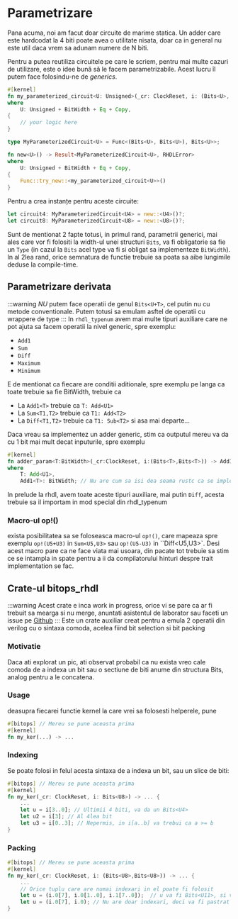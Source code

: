# Parametrizare
Pana acuma, noi am facut doar circuite de marime statica. Un adder care este hardcodat la 4 biti poate avea o utilitate nisata, doar ca in general nu este util daca vrem sa adunam numere de N biti.

Pentru a putea reutiliza circuitele pe care le scriem, pentru mai multe cazuri de utilizare, este o idee bună să le facem parametrizabile.
Acest lucru îl putem face folosindu-ne de *generics*. 


```rust 
#[kernel]
fn my_parameterized_circuit<U: Unsigned>(_cr: ClockReset, i: (Bits<U>, Bits<U>)) -> Bits<U>
where
    U: Unsigned + BitWidth + Eq + Copy,
{
    // your logic here
}

type MyParameterizedCircuit<U> = Func<(Bits<U>, Bits<U>), Bits<U>>;

fn new<U>() -> Result<MyParameterizedCircuit<U>, RHDLError>
where
    U: Unsigned + BitWidth + Eq + Copy,
{
    Func::try_new::<my_parameterized_circuit<U>>()
}
```

Pentru a crea instanțe pentru aceste circuite:

```rust
let circuit4: MyParameterizedCircuit<U4> = new::<U4>()?;
let circuit8: MyParameterizedCircuit<U8> = new::<U8>()?;
```

Sunt de mentionat 2 fapte totusi, 
in primul rand, parametrii generici, mai ales care vor fi folositi la width-ul unei structuri `Bits`, va fi obligatorie sa fie un `Type` (in cazul la `Bits` acel type va fi si obligat sa implementeze `BitWidth`).
In al 2lea rand, orice semnatura de functie trebuie sa poata sa aibe lungimile
deduse la compile-time.

## Parametrizare derivata
:::warning
*NU* putem face operatii de genul ``Bits<U+T>``, cel putin nu cu metode conventionale. Putem totusi sa emulam asftel de operatii cu wrappere de type
:::
In ``rhdl_typenum`` avem mai multe tipuri auxiliare care ne pot ajuta sa facem operatii la nivel generic, spre exemplu:
- `Add1`
- `Sum`
- `Diff`
- `Maximum`
- `Minimum`

E de mentionat ca fiecare are conditii aditionale, spre exemplu pe langa ca toate trebuie sa fie BitWidth, trebuie ca
- La `Add1<T>` trebuie ca `T: Add<U1>`
- La `Sum<T1,T2>` trebuie ca `T1: Add<T2>`
- La `Diff<T1,T2>` trebuie ca `T1: Sub<T2>`
si asa mai departe...

Daca vreau sa implementez un adder generic, stim ca
outputul mereu va da cu 1 bit mai mult decat inputurile, spre exemplu
```rust
#[kernel]
fn adder_param<T:BitWidth>(_cr:ClockReset, i:(Bits<T>,Bits<T>)) -> Add1<T>
where
    T: Add<U1>,
    Add1<T>: BitWidth; // Nu are cum sa isi dea seama rustc ca se implementeaza BitWidth automat pentru orice caz posibil folosit ulterior de aceasta functie, trebuie noi sa ii explicam manual ca este asa
```

In prelude la rhdl, avem toate aceste tipuri auxiliare, mai putin `Diff`, acesta trebuie sa il importam in mod special din rhdl_typenum

### Macro-ul op!()
exista posibilitatea sa se foloseasca macro-ul ``op!()``, care mapeaza spre exemplu ``op!(U5+U3)`` in ``Sum<U5,U3>`` sau ``op!(U5-U3)`` in ``Diff<U5,U3>`. Desi acest macro pare ca ne face viata mai usoara,
din pacate tot trebuie sa stim ce se intampla in spate pentru a ii da compilatorului hinturi despre trait implementation se fac.

## Crate-ul bitops_rhdl
:::warning
Acest crate e inca work in progress, orice vi se pare ca ar fi trebuit sa mearga si
nu merge, anuntati asistentul de laborator sau faceti un issue pe [Github](https://github.com/cs-pub-ro/computer-architecture)
:::
Este un crate auxiliar creat pentru a emula 2 operatii din verilog cu o sintaxa comoda, acelea fiind bit selection si bit packing
### Motivatie
Daca ati explorat un pic, ati observat probabil ca nu exista vreo cale comoda de a indexa un bit sau o sectiune de biti anume din structura Bits, analog pentru a le concatena.
### Usage
deasupra fiecarei functie kernel la care vrei sa folosesti helperele, pune
```rust
#[bitops] // Mereu se pune aceasta prima
#[kernel]
fn my_ker(...) -> ...
```
### Indexing
Se poate folosi in felul acesta sintaxa de a indexa un bit, sau un slice de biti:
```rust
#[bitops] // Mereu se pune aceasta prima
#[kernel]
fn my_ker(_cr: ClockReset, i: Bits<U8>) -> ... {
    ...
    let u = i[3..0]; // Ultimii 4 biti, va da un Bits<U4>
    let u2 = i[3]; // Al 4lea bit
    let u3 = i[0..3]; // Nepermis, in i[a..b] va trebui ca a >= b
}
```
### Packing
```rust
#[bitops] // Mereu se pune aceasta prima
#[kernel]
fn my_ker(_cr: ClockReset, i: (Bits<U8>,Bits<U8>)) -> ... {
    ...
    // Orice tuplu care are numai indexari in el poate fi folosit
    let u = (i.0[7], i.0[1..0], i.1[7..0]);  // u va fi Bits<U11>, si va avea ca MSB = MSB-ul lui i.0
    let u = (i.0[7], i.0); // Nu are doar indexari, deci va fi pastrat ca atare
}
```
